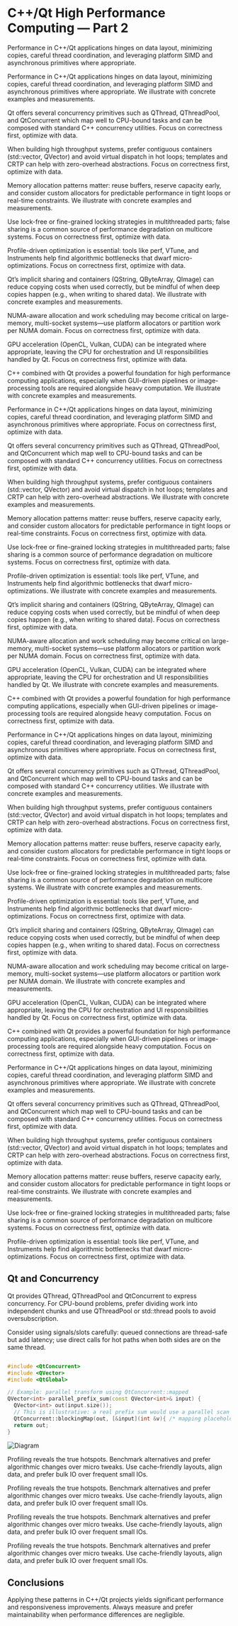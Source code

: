 # C++/Qt High Performance Computing — Part 2

Performance in C++/Qt applications hinges on data layout, minimizing copies, careful thread coordination, and leveraging platform SIMD and asynchronous primitives where appropriate.

Performance in C++/Qt applications hinges on data layout, minimizing copies, careful thread coordination, and leveraging platform SIMD and asynchronous primitives where appropriate. We illustrate with concrete examples and measurements.

Qt offers several concurrency primitives such as QThread, QThreadPool, and QtConcurrent which map well to CPU-bound tasks and can be composed with standard C++ concurrency utilities. Focus on correctness first, optimize with data.

When building high throughput systems, prefer contiguous containers (std::vector, QVector) and avoid virtual dispatch in hot loops; templates and CRTP can help with zero-overhead abstractions. Focus on correctness first, optimize with data.

Memory allocation patterns matter: reuse buffers, reserve capacity early, and consider custom allocators for predictable performance in tight loops or real-time constraints. We illustrate with concrete examples and measurements.

Use lock-free or fine-grained locking strategies in multithreaded parts; false sharing is a common source of performance degradation on multicore systems. Focus on correctness first, optimize with data.

Profile-driven optimization is essential: tools like perf, VTune, and Instruments help find algorithmic bottlenecks that dwarf micro-optimizations. Focus on correctness first, optimize with data.

Qt’s implicit sharing and containers (QString, QByteArray, QImage) can reduce copying costs when used correctly, but be mindful of when deep copies happen (e.g., when writing to shared data). We illustrate with concrete examples and measurements.

NUMA-aware allocation and work scheduling may become critical on large-memory, multi-socket systems—use platform allocators or partition work per NUMA domain. Focus on correctness first, optimize with data.

GPU acceleration (OpenCL, Vulkan, CUDA) can be integrated where appropriate, leaving the CPU for orchestration and UI responsibilities handled by Qt. Focus on correctness first, optimize with data.

C++ combined with Qt provides a powerful foundation for high performance computing applications, especially when GUI-driven pipelines or image-processing tools are required alongside heavy computation. We illustrate with concrete examples and measurements.

Performance in C++/Qt applications hinges on data layout, minimizing copies, careful thread coordination, and leveraging platform SIMD and asynchronous primitives where appropriate. Focus on correctness first, optimize with data.

Qt offers several concurrency primitives such as QThread, QThreadPool, and QtConcurrent which map well to CPU-bound tasks and can be composed with standard C++ concurrency utilities. Focus on correctness first, optimize with data.

When building high throughput systems, prefer contiguous containers (std::vector, QVector) and avoid virtual dispatch in hot loops; templates and CRTP can help with zero-overhead abstractions. We illustrate with concrete examples and measurements.

Memory allocation patterns matter: reuse buffers, reserve capacity early, and consider custom allocators for predictable performance in tight loops or real-time constraints. Focus on correctness first, optimize with data.

Use lock-free or fine-grained locking strategies in multithreaded parts; false sharing is a common source of performance degradation on multicore systems. Focus on correctness first, optimize with data.

Profile-driven optimization is essential: tools like perf, VTune, and Instruments help find algorithmic bottlenecks that dwarf micro-optimizations. We illustrate with concrete examples and measurements.

Qt’s implicit sharing and containers (QString, QByteArray, QImage) can reduce copying costs when used correctly, but be mindful of when deep copies happen (e.g., when writing to shared data). Focus on correctness first, optimize with data.

NUMA-aware allocation and work scheduling may become critical on large-memory, multi-socket systems—use platform allocators or partition work per NUMA domain. Focus on correctness first, optimize with data.

GPU acceleration (OpenCL, Vulkan, CUDA) can be integrated where appropriate, leaving the CPU for orchestration and UI responsibilities handled by Qt. We illustrate with concrete examples and measurements.

C++ combined with Qt provides a powerful foundation for high performance computing applications, especially when GUI-driven pipelines or image-processing tools are required alongside heavy computation. Focus on correctness first, optimize with data.

Performance in C++/Qt applications hinges on data layout, minimizing copies, careful thread coordination, and leveraging platform SIMD and asynchronous primitives where appropriate. Focus on correctness first, optimize with data.

Qt offers several concurrency primitives such as QThread, QThreadPool, and QtConcurrent which map well to CPU-bound tasks and can be composed with standard C++ concurrency utilities. We illustrate with concrete examples and measurements.

When building high throughput systems, prefer contiguous containers (std::vector, QVector) and avoid virtual dispatch in hot loops; templates and CRTP can help with zero-overhead abstractions. Focus on correctness first, optimize with data.

Memory allocation patterns matter: reuse buffers, reserve capacity early, and consider custom allocators for predictable performance in tight loops or real-time constraints. Focus on correctness first, optimize with data.

Use lock-free or fine-grained locking strategies in multithreaded parts; false sharing is a common source of performance degradation on multicore systems. We illustrate with concrete examples and measurements.

Profile-driven optimization is essential: tools like perf, VTune, and Instruments help find algorithmic bottlenecks that dwarf micro-optimizations. Focus on correctness first, optimize with data.

Qt’s implicit sharing and containers (QString, QByteArray, QImage) can reduce copying costs when used correctly, but be mindful of when deep copies happen (e.g., when writing to shared data). Focus on correctness first, optimize with data.

NUMA-aware allocation and work scheduling may become critical on large-memory, multi-socket systems—use platform allocators or partition work per NUMA domain. We illustrate with concrete examples and measurements.

GPU acceleration (OpenCL, Vulkan, CUDA) can be integrated where appropriate, leaving the CPU for orchestration and UI responsibilities handled by Qt. Focus on correctness first, optimize with data.

C++ combined with Qt provides a powerful foundation for high performance computing applications, especially when GUI-driven pipelines or image-processing tools are required alongside heavy computation. Focus on correctness first, optimize with data.

Performance in C++/Qt applications hinges on data layout, minimizing copies, careful thread coordination, and leveraging platform SIMD and asynchronous primitives where appropriate. We illustrate with concrete examples and measurements.

Qt offers several concurrency primitives such as QThread, QThreadPool, and QtConcurrent which map well to CPU-bound tasks and can be composed with standard C++ concurrency utilities. Focus on correctness first, optimize with data.

When building high throughput systems, prefer contiguous containers (std::vector, QVector) and avoid virtual dispatch in hot loops; templates and CRTP can help with zero-overhead abstractions. Focus on correctness first, optimize with data.

Memory allocation patterns matter: reuse buffers, reserve capacity early, and consider custom allocators for predictable performance in tight loops or real-time constraints. We illustrate with concrete examples and measurements.

Use lock-free or fine-grained locking strategies in multithreaded parts; false sharing is a common source of performance degradation on multicore systems. Focus on correctness first, optimize with data.

Profile-driven optimization is essential: tools like perf, VTune, and Instruments help find algorithmic bottlenecks that dwarf micro-optimizations. Focus on correctness first, optimize with data.

## Qt and Concurrency

Qt provides QThread, QThreadPool and QtConcurrent to express concurrency. For CPU-bound problems, prefer dividing work into independent chunks and use QThreadPool or std::thread pools to avoid oversubscription.

Consider using signals/slots carefully: queued connections are thread-safe but add latency; use direct calls for hot paths when both sides are on the same thread.

```cpp

#include <QtConcurrent>
#include <QVector>
#include <QtGlobal>

// Example: parallel transform using QtConcurrent::mapped
QVector<int> parallel_prefix_sum(const QVector<int>& input) {
  QVector<int> out(input.size());
  // This is illustrative: a real prefix sum would use a parallel scan algorithm.
  QtConcurrent::blockingMap(out, [&input](int &v){ /* mapping placeholder */ Q_UNUSED(v); });
  return out;
}


```

![Diagram](https://picsum.photos/seed/cpp-qt-hpc-1/1200/628)

Profiling reveals the true hotspots. Benchmark alternatives and prefer algorithmic changes over micro tweaks. Use cache-friendly layouts, align data, and prefer bulk IO over frequent small IOs.

Profiling reveals the true hotspots. Benchmark alternatives and prefer algorithmic changes over micro tweaks. Use cache-friendly layouts, align data, and prefer bulk IO over frequent small IOs.

Profiling reveals the true hotspots. Benchmark alternatives and prefer algorithmic changes over micro tweaks. Use cache-friendly layouts, align data, and prefer bulk IO over frequent small IOs.

Profiling reveals the true hotspots. Benchmark alternatives and prefer algorithmic changes over micro tweaks. Use cache-friendly layouts, align data, and prefer bulk IO over frequent small IOs.

## Conclusions

Applying these patterns in C++/Qt projects yields significant performance and responsiveness improvements. Always measure and prefer maintainability when performance differences are negligible.